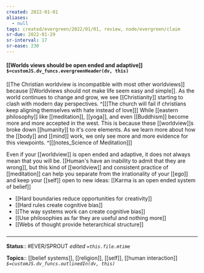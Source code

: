 ```yaml
---
created: 2022-01-01 
aliases:
  - null
tags: created/evergreen/2022/01/01, review, node/evergreen/claim
sr-due: 2022-01-29
sr-interval: 17
sr-ease: 230
---
```


#### [[Worlds views should be open ended and adaptive]] `$=customJS.dv_funcs.evergreenHeader(dv, this)`

[[The Christian worldview is incompatible with most other worldviews]] because [[Worldviews should not make life seem easy and simple]]. 
As the world continues to change and grow, we see [[Christianity]] starting to clash with modern day perspectives.
^[[[The church will fail if christians keep aligning themselves with hate instead of love]]]
While [[eastern philosophy]] like [[meditation]], [[yoga]], and even [[Buddhism]] become more and more accepted in the west.
This is because these [[worldview]]s broke down [[humanity]] to it's core elements. As we learn more about how the [[body]] and [[mind]] work, we only see more and more evidence for this viewpoints.
^[[[notes_Science of Meditation]]]

Even if your [[worldview]] is open ended and adaptive, it does not always mean that you will be. [[Human's have an inability to admit that they are wrong]], but this kind of [[worldview]] and consistent practice of [[meditation]] can help you separate from the irrationality of your [[ego]] and keep your [[self]] open to new ideas: [[Karma is an open ended system of belief]]


- [[Hard boundaries reduce opportunities for creativity]]
- [[Hard rules create cognitive bias]]
- [[The way systems work can create cognitive bias]]
- [[Use philosophies as far they are useful and nothing more]]
- [[Webs of thought provide heterarchical structure]]
 
### <hr class="footnote"/>

**Status**:: #EVER/SPROUT
*edited `=this.file.mtime`*

**Topics**:: [[belief systems]], [[religion]], [[self]], [[human interaction]]
*`$=customJS.dv_funcs.outlinedIn(dv, this)`*


